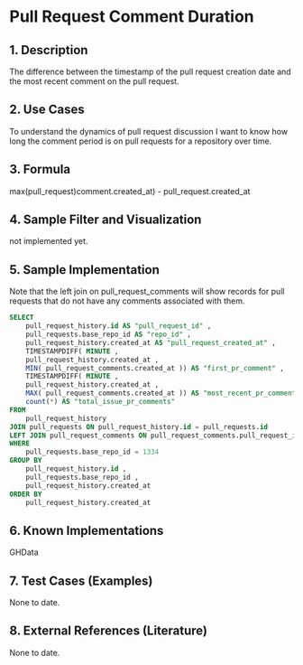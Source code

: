 # Pull Request Comment Duration

## 1. Description
The difference between the timestamp of the pull request creation date and the most recent comment on the pull request.

## 2. Use Cases
To understand the dynamics of pull request discussion I want to know how long the comment period is on pull requests for a repository over time.

## 3. Formula
max(pull_request)comment.created_at) - pull_request.created_at

## 4. Sample Filter and Visualization
not implemented yet.

## 5. Sample Implementation
Note that the left join on pull_request_comments will show records for pull requests that do not have any comments associated with them. 
```sql
SELECT
	pull_request_history.id AS "pull_request_id" ,
	pull_requests.base_repo_id AS "repo_id" ,
	pull_request_history.created_at AS "pull_request_created_at" ,
	TIMESTAMPDIFF( MINUTE ,
	pull_request_history.created_at ,
	MIN( pull_request_comments.created_at )) AS "first_pr_comment" ,
	TIMESTAMPDIFF( MINUTE ,
	pull_request_history.created_at ,
	MAX( pull_request_comments.created_at )) AS "most_recent_pr_comment" ,
	count(*) AS "total_issue_pr_comments"
FROM
	pull_request_history
JOIN pull_requests ON pull_request_history.id = pull_requests.id
LEFT JOIN pull_request_comments ON pull_request_comments.pull_request_id = pull_request_history.id
WHERE
	pull_requests.base_repo_id = 1334
GROUP BY
	pull_request_history.id ,
	pull_requests.base_repo_id ,
	pull_request_history.created_at
ORDER BY
	pull_request_history.created_at
```

## 6. Known Implementations
GHData

## 7. Test Cases (Examples)
None to date.

## 8. External References (Literature)
None to date.
